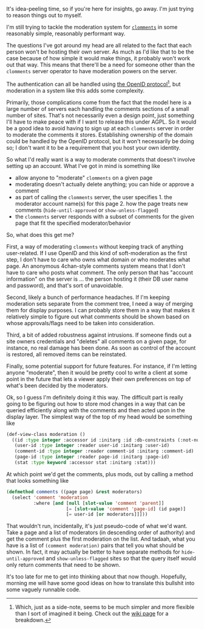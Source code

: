 It's idea-peeling time, so if you're here for insights, go away. I'm just trying to reason things out to myself.

I'm still trying to tackle the moderation system for [`clomments`](https://github.com/Inaimathi/clomments) in some reasonably simple, reasonably performant way.

The questions I've got around my head are all related to the fact that each person won't be hosting their own server. As much as I'd like that to be the case because of how simple it would make things, it probably won't work out that way. This means that there'll be a need for someone other than the `clomments` server operator to have moderation powers on the server.

The authentication can all be handled using [the OpenID protocol](http://openid.net/)[^openid-note], but moderation in a system like this adds some complexity.

[^openid-note]: Which, just as a side-note, seems to be much simpler and more flexible than I sort of imagined it being. Check out the [wiki page](http://en.wikipedia.org/wiki/OpenID#Technical_Overview) for a breakdown.

Primarily, those complications come from the fact that the model here is a large number of servers each handling the comments sections of a small number of sites. That's not necessarily even a design point, just something I'll have to make peace with if I want to release this under AGPL. So it would be a good idea to avoid having to sign up at each `clomments` server in order to moderate the comments it stores. Establishing ownership of the domain could be handled by the OpenID protocol, but it won't necessarily be doing so; I don't want it to be a requirement that you host your own identity.

So what I'd really want is a way to moderate comments that doesn't involve setting up an account. What I've got in mind is something like

- allow anyone to "moderate" `clomments` on a given page
- moderating doesn't actually delete anything; you can hide or approve a comment
- as part of calling the `clomments` server, the user specifies
      1. the moderator account name(s) for this page
      2. how the page treats new comments (`hide-until-approved` or `show-unless-flagged`)
- the `clomments` server responds with a subset of comments for the given page that fit the specified moderator/behavior

So, what does this get me?

First, a way of moderating `clomments` without keeping track of anything user-related. If I use OpenID and this kind of soft-moderation as the first step, I don't have to care who owns what domain or who moderates what page. An anonymous 4chan-style comments system means that I don't have to care who posts what comment. The only person that has "account information" on the server is ... the person hosting it (their DB user name and password), and that's sort of unavoidable.

Second, likely a bunch of performance headaches. If I'm keeping moderation sets separate from the comment tree, I need a way of merging them for display purposes. I can probably store them in a way that makes it relatively simple to figure out what comments should be shown based on whose approvals/flags need to be taken into consideration.

Third, a bit of added robustness against intrusions. If someone finds out a site owners credentials and "deletes" all comments on a given page, for instance, no real damage has been done. As soon as control of the account is restored, all removed items can be reinstated.

Finally, some potential support for future features. For instance, if I'm letting anyone "moderate", then it would be pretty cool to write a client at some point in the future that lets a viewer apply their own preferences on top of what's been decided by the moderators.

Ok, so I guess I'm definitely doing it this way. The difficult part is really going to be figuring out how to store mod changes in a way that can be queried efficiently along with the comments and then acted upon in the display layer. The simplest way of the top of my head would be something like

```lisp
(def-view-class moderation ()
  ((id :type integer :accessor id :initarg :id :db-constraints (:not-null :auto-increment) :db-kind :key)
   (user-id :type integer :reader user-id :initarg :user-id)
   (comment-id :type integer :reader comment-id :initarg :comment-id)
   (page-id :type integer :reader page-id :initarg :page-id)
   (stat :type keyword :accessor stat :initarg :stat)))
```

At which point we'd get the comments, plus mods, out by calling a method that looks something like

```lisp
(defmethod comments ((page page) &rest moderators)
  (select 'comment 'moderation
          :where [and [null [slot-value 'comment 'parent]]
                      [= [slot-value 'comment 'page-id] (id page)]
                      [= user-id [or moderators]]]))
```

That wouldn't run, incidentally, it's just pseudo-code of what we'd want. Take a page and a list of moderators (in descending order of authority) and get the comment plus the first moderation on the list. And tadaah, what you have is a list of `(comment moderation)` pairs that tell you what should be shown. In fact, it may actually be better to have separate methods for `hide-until-approved` and `show-unless-flagged` sites so that the query itself would only return comments that need to be shown.

It's too late for me to get into thinking about that now though. Hopefully, morning me will have some good ideas on how to translate this bullshit into some vaguely runnable code.
